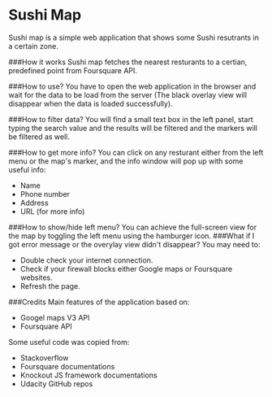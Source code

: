 # Sushi Map
Sushi map is a simple web application that shows some Sushi resutrants in a certain zone.

###How it works
Sushi map fetches the nearest resturants to a certian, predefined point from Foursquare API.

###How to use?
You have to open the web application in the browser and wait for the data to be load from the server (The black overlay view will disappear when the data is loaded successfully).

###How to filter data?
You will find a small text box in the left panel, start typing the search value and the results will be filtered and the markers will be filtered as well.

###How to get more info?
You can click on any resturant either from the left menu or the map's marker, and the info window will pop up with some useful info:
- Name
- Phone number
- Address
- URL (for more info)

###How to show/hide left menu?
You can achieve the full-screen view for the map by toggling the left menu using the hamburger icon.
###What if I got error message or the overylay view didn't disappear?
You may need to:
- Double check your internet connection.
- Check if your firewall blocks either Google maps or Foursquare websites.
- Refresh the page.

###Credits
Main features of the application based on:
- Googel maps V3 API
- Foursquare API

Some useful code was copied from:
- Stackoverflow
- Foursquare documentations
- Knockout JS framework documentations
- Udacity GitHub repos
